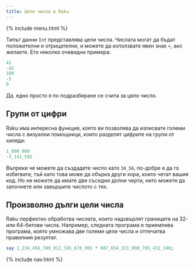 ```yaml
---
title: Цели числа в Raku
---
```


{% include menu.html %}

Типът данни `Int` представлява цели числа. Числата могат да бъдат положителни и отрицателни, и можете да използвате явен знак `+`, ако желаете. Ето няколко очевидни примера:

```raku
42
-42
100
-5
0
```

Да, едно просто `0` по подразбиране се счита за цяло число.

## Групи от цифри

Raku има интересна функция, която ви позволява да изписвате големи числа с визуални помощници, които разделят цифрите на групи от хиляди:

```raku
1_000_000
-3_141_592
```

Въпреки че можете да създадете число като `34_56`, по-добре е да го избягвате, тъй като това може да обърка други хора, които четат вашия код. Но не можете да имате две съседни долни черти, нито можете да започнете или завършите числото с тях.

## Произволно дълги цели числа

Raku перфектно обработва числата, които надхвърлят границите на 32- или 64-битови числа. Например, следната програма е приемлива програма, която умножава две големи цели числа и отпечатва правилния резултат.

```raku
say 1_234_456_789_012_345_678_901 * 987_654_321_098_765_432_100;
```

{% include nav.html %}